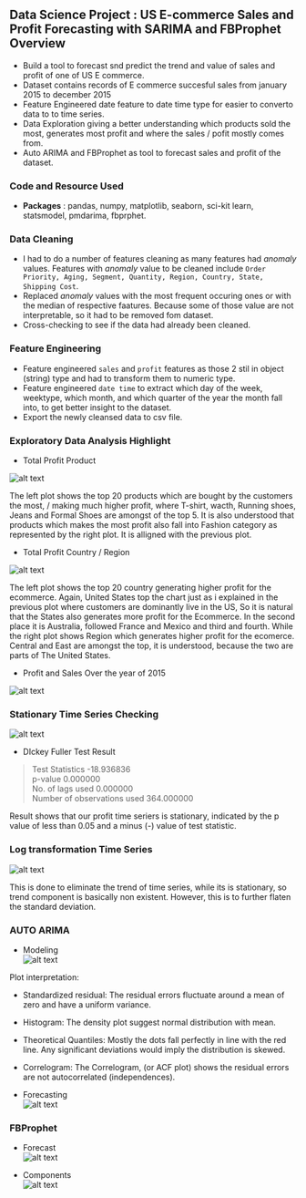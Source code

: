 ## Data Science Project : US E-commerce Sales and Profit Forecasting with SARIMA and FBProphet Overview
* Build a tool to forecast snd predict the trend and value of sales and profit of one of US E commerce.
* Dataset contains records of E commerce succesful sales from january 2015 to december 2015
* Feature Engineered date feature to date time type for easier to converto data to to time series.
* Data Exploration giving a better understanding which products sold the most, generates most profit and where the sales / pofit mostly comes from.
* Auto ARIMA and FBProphet as tool to forecast sales and profit of the dataset.

### Code and Resource Used
* **Packages** : pandas, numpy, matplotlib, seaborn, sci-kit learn, statsmodel, pmdarima, fbprphet.

### Data Cleaning
* I had to do a number of features cleaning as many features had _anomaly_ values. Features with _anomaly_ value to be cleaned include `Order Priority, Aging, Segment, Quantity, Region, Country, State, Shipping Cost`.
* Replaced _anomaly_ values with the most frequent occuring ones or with the median of respective faatures. Because some of those value are not interpretable, so it had to be removed fom dataset.
* Cross-checking to see if the data had already been cleaned.

### Feature Engineering
* Feature engineered `sales` and `profit` features as those 2 stil in object (string) type and had to transform them to numeric type.
* Feature engineered `date time` to extract which day of the week, weektype, which month, and which quarter of the year the month fall into, to get better insight to the dataset.
* Export the newly cleansed data to csv file.

### Exploratory Data Analysis Highlight
* Total Profit Product <br>

![alt text](https://github.com/ELSady/Bootcamp-Final-Project-US-E-commerce-Sales-and-Profit-Forecasting/blob/main/index6.png)

The left plot shows the top 20 products which are bought by the customers the most, / making much higher profit, where T-shirt, wacth, Running shoes, Jeans and Formal Shoes are amongst of the top 5. It is also understood that products which makes the most profit also fall into Fashion category as represented by the right plot. It is alligned with the previous plot.

* Total Profit Country / Region <br>

![alt text](https://github.com/ELSady/Bootcamp-Final-Project-US-E-commerce-Sales-and-Profit-Forecasting/blob/main/index7.png)

The left plot shows the top 20 country generating higher profit for the ecommerce. Again, United States top the chart just as i explained in the previous plot where customers are dominantly live in the US, So it is natural that the States also generates more profit for the Ecommerce. In the second place it is Australia, followed France and Mexico and third and fourth. While the right plot shows Region which generates higher profit for the ecomerce. Central and East are amongst the top, it is understood, because the two are parts of The United States.

* Profit and Sales Over the year of 2015 <br>

![alt text](https://github.com/ELSady/Bootcamp-Final-Project-US-E-commerce-Sales-and-Profit-Forecasting/blob/main/index.png)

### Stationary Time Series Checking
![alt text](https://github.com/ELSady/Bootcamp-Final-Project-US-E-commerce-Sales-and-Profit-Forecasting/blob/main/index10.png)

* DIckey Fuller Test Result
> Test Statistics                -18.936836 <br>
> p-value                          0.000000 <br>
> No. of lags used                 0.000000 <br>
> Number of observations used    364.000000 <br>

Result shows that our profit time seriers is stationary, indicated by the p value of less than 0.05 and a minus (-) value of test statistic.

### Log transformation Time Series

![alt text](https://github.com/ELSady/Bootcamp-Final-Project-US-E-commerce-Sales-and-Profit-Forecasting/blob/main/index8.png)

This is done to eliminate the trend of time series, while its is stationary, so trend component is basically non existent. However, this is to further flaten the standard deviation.

### AUTO ARIMA 
* Modeling <br>
![alt text](https://github.com/ELSady/Bootcamp-Final-Project-US-E-commerce-Sales-and-Profit-Forecasting/blob/main/index1.png)

Plot interpretation:
* Standardized residual: The residual errors fluctuate around a mean of zero and have a uniform variance.
* Histogram: The density plot suggest normal distribution with mean.
* Theoretical Quantiles: Mostly the dots fall perfectly in line with the red line. Any significant deviations would imply the distribution is skewed.
* Correlogram: The Correlogram, (or ACF plot) shows the residual errors are not autocorrelated (independences).

* Forecasting <br>
![alt text](https://github.com/ELSady/Bootcamp-Final-Project-US-E-commerce-Sales-and-Profit-Forecasting/blob/main/index5.png)

### FBProphet
* Forecast <br>
![alt text](https://github.com/ELSady/Bootcamp-Final-Project-US-E-commerce-Sales-and-Profit-Forecasting/blob/main/index3.png)

* Components <br>
![alt text](https://github.com/ELSady/Bootcamp-Final-Project-US-E-commerce-Sales-and-Profit-Forecasting/blob/main/index4.png)
